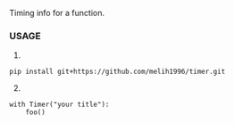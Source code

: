 Timing info for a function. </br>
### USAGE
1) 
```
pip install git+https://github.com/melih1996/timer.git
```
2) 
```
with Timer("your title"):
    foo()
```